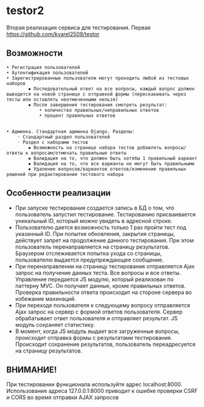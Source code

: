 # testor2

Вторая реализация сервиса для тестирования. Первая https://github.com/kvarel2509/testor

## Возможности

    • Регистрация пользователей
    • Аутентификация пользователей
    • Зарегистрированные пользователи могут проходить любой из тестовых наборов
            ▪ Последовательный ответ на все вопросы, каждый вопрос должен выводится на новой странице с отправкой формы (перескакивать через тесты или оставлять неотмеченными нельзя)
            ▪ После завершения тестирования смотреть результат:
                • количество правильных/неправильных ответов
                • процент правильных ответов


    • Админка. Стандартная админка Django. Разделы:
        ◦ Стандартный раздел пользователей
        ◦ Раздел с наборами тестов
            ▪ Возможность на странице набора тестов добавлять вопросы/ответы к вопросам/отмечать правильные ответы
            ▪ Валидация на то, что должен быть хотябы 1 правильный вариант
            ▪ Валидация на то, что все варианты не могут быть правильными
            ▪ Удаление вопросов/вариантов ответов/изменение правильных решений при редактировании тестового набора
           
## Особенности реализации

- При запуске тестирования создается запись в БД о том, что пользователь запустил тестирование. Тестированию присваивается уникальный ID, который можно увидеть в адресной строке.
- Пользователю дается возможность только 1 раз пройти тест под указанный ID. При попытке обновления, закрытия страницы, действует запрет на продолжение данного тестирования. При этом пользователь перенаправляется на страницу результатов. Браузером отслеживается попытка ухода со страницы, пользователю выдается предупреждающее сообщение.
- При перенаправлении на страницу тестирования отправляется Ajax запрос на получение данных теста. Все вопросы и все ответы. Управление передается JS модулю, который реализован по паттерну MVC. Он получает данные, кроме правильных ответов. Проверка правильности ответа происходит на стороне сервера во избежание махинаций.
- При переходе пользователя к следующему вопросу отправляется Ajax запрос на сервер с формой ответов пользователя. Сервер обрабатывает ответ пользователя и отправляет результат. JS модуль сохраняет статистику.
- В момент, когда JS модуль выдает все загруженные вопросы, происходит отправка формы с результатами тестирования. Происходит сохранение результатов, пользователь переадресуется на страницу результатов.

## ВНИМАНИЕ!

При тестировании функционала используйте адрес localhost:8000. Использование адреса 127.0.0.1:8000 приводит к ошибке проверки CSRF и CORS во время отправки AJAX запросов 
